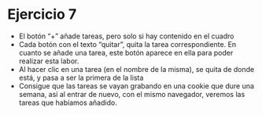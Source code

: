 # Ejercicio 7

- El botón “+” añade tareas, pero solo si hay contenido en el cuadro
- Cada botón con el texto “quitar”, quita la tarea correspondiente. En cuanto se añade una tarea, este botón aparece en ella para poder realizar esta labor.
- Al hacer clic en una tarea (en el nombre de la misma), se quita de donde está, y pasa a ser la primera de la lista
- Consigue que las tareas se vayan grabando en una cookie que dure una semana, así al entrar de nuevo, con el mismo navegador, veremos las tareas que habíamos añadido.
  